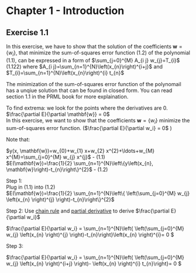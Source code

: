# Chapter 1 - Introduction

## Exercise 1.1
In this exercise, we have to show that the solution of the coefficients $\mathbf{w}=\left\{w_{i}\right\}$, that minimize the sum-of-squares error function (1.2) of the polynomial (1.1), can be expressed in a form of $\sum_{j=0}^{M} A_{i j} w_{j}=T_{i}$ (1.122)  where   $A_{i j}=\sum_{n=1}^{N}\left(x_{n}\right)^{i+j}$ and $T_{i}=\sum_{n=1}^{N}\left(x_{n}\right)^{i} t_{n}$        

The minimization of the sum-of-squares error function of the polynomail has a unqiue solution that can be found in closed form.  You can read section 1.1 in the  PRML book for more explaination.         

To find extrema: we look for the points where the derivatives are 0.     
$\frac{\partial E}{\partial \mathbf{w}} = 0$           
  In this exercise, we want to show that the coefficients $\mathbf{w}=\left\{w_{i}\right\}$ minimize the sum-of-squares error function. ($\frac{\partial E}{\partial w_i} = 0$ )             
            
Note that:     

$y(x, \mathbf{w})=w_{0}+w_{1} x+w_{2} x^{2}+\ldots+w_{M} x^{M}=\sum_{j=0}^{M} w_{j} x^{j}$ - (1.1)     
$E(\mathbf{w})=\frac{1}{2} \sum_{n=1}^{N}\left\{y\left(x_{n}, \mathbf{w}\right)-t_{n}\right\}^{2}$ - (1.2)         



Step 1:           
Plug in (1.1) into (1.2)      
$E(\mathbf{w})=\frac{1}{2} \sum_{n=1}^{N}\left\{ \left(\sum_{j=0}^{M} w_{j} \left(x_{n}  \right)^{j}  \right)-t_{n}\right\}^{2}$      

Step 2: 
Use [chain rule](https://www.khanacademy.org/math/differential-calculus/dc-chain) and [partial derivative](https://www.khanacademy.org/math/multivariable-calculus/multivariable-derivatives/partial-derivative-and-gradient-articles/a/introduction-to-partial-derivatives) to derive $\frac{\partial E}{\partial w_i}$       
                          
$\frac{\partial E}{\partial w_i} = \sum_{n=1}^{N}\left\{ \left(\sum_{j=0}^{M} w_{j} \left(x_{n}  \right)^{j}  \right)-t_{n}\right\}\left(x_{n}  \right)^{i}= 0 $ 

Step 3:            
                          
$\frac{\partial E}{\partial w_i} = \sum_{n=1}^{N}\left\{ \left(\sum_{j=0}^{M} w_{j} \left(x_{n}  \right)^{i+j}  \right)- \left(x_{n}  \right)^{i} t_{n}\right\}= 0 $ 
